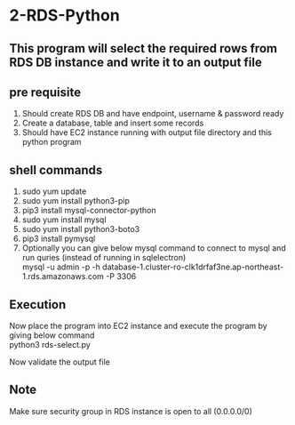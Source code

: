 # 2-RDS-Python
## This program will select the required rows from RDS DB instance and write it to an output file

## pre requisite
1. Should create RDS DB and have endpoint, username & password ready  
2. Create a database, table and insert some records  
3. Should have EC2 instance running with output file directory and this python program  

## shell commands
1. sudo yum update  
2. sudo yum install python3-pip  
3. pip3 install mysql-connector-python  
4. sudo yum install mysql  
5. sudo yum install python3-boto3  
6. pip3 install pymysql  
7. Optionally you can give below mysql command to connect to mysql and run quries (instead of running in sqlelectron)  
mysql -u admin -p -h database-1.cluster-ro-clk1drfaf3ne.ap-northeast-1.rds.amazonaws.com -P 3306

## Execution
Now place the program into EC2 instance and execute the program by giving below command  
python3 rds-select.py

Now validate the output file

## Note
Make sure security group in RDS instance is open to all (0.0.0.0/0)
